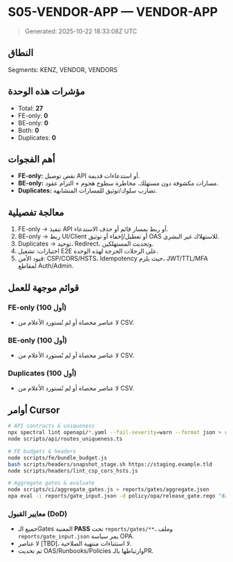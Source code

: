 # S05-VENDOR-APP — VENDOR-APP

> Generated: 2025-10-22 18:33:08Z UTC


## النطاق
Segments: KENZ, VENDOR, VENDORS

## مؤشرات هذه الوحدة
- Total: **27**
- FE-only: **0**
- BE-only: **0**
- Both: **0**
- Duplicates: **0**

## أهم الفجوات
- **FE-only:** نقص توصيل API أو استدعاءات قديمة.
- **BE-only:** مسارات مكشوفة دون مستهلك. مخاطرة سطوح هجوم + التزام عقود.
- **Duplicates:** تضارب سلوك/توثيق للمسارات المتشابهة.

## معالجة تفصيلية
1) FE-only → تنفيذ API أو ربط بمسار قائم أو حذف الاستدعاء.
2) BE-only → ربط UI/Client أو تعطيل/إخفاء أو توثيق OAS للاستهلاك غير البشري.
3) Duplicates → توحيد، Redirect، وتحديث المستهلكين.
4) اختبارات: تشغيل E2E على الرحلات الحرجة لهذه الوحدة.
5) قيود الأمن: CSP/CORS/HSTS، Idempotency حيث يلزم، JWT/TTL/MFA لمقاطع Auth/Admin.

## قوائم موجهة للعمل
### FE-only (أول 100)
- لا عناصر محصاة أو لم تُستورد الأعلام من CSV.

### BE-only (أول 100)
- لا عناصر محصاة أو لم تُستورد الأعلام من CSV.

### Duplicates (أول 100)
- لا عناصر محصاة أو لم تُستورد الأعلام من CSV.

## أوامر Cursor
```bash
# API contracts & uniqueness
npx spectral lint openapi/*.yaml --fail-severity=warn --format json > reports/openapi/spectral.json
node scripts/api/routes_uniqueness.ts

# FE budgets & headers
node scripts/fe/bundle_budget.js
bash scripts/headers/snapshot_stage.sh https://staging.example.tld
node scripts/headers/lint_csp_cors_hsts.js

# Aggregate gates & evaluate
node scripts/ci/aggregate_gates.js > reports/gates/aggregate.json
opa eval -i reports/gate_input.json -d policy/opa/release_gate.rego "data.gate.allow"
```
### معايير القبول (DoD)
- جميع الـGates المعنية **PASS** تحت `reports/gates/**`، وملف `reports/gate_input.json` يمر سياسة OPA.
- لا عناصر [TBD]، لا استثناءات منتهية الصلاحية.
- تم تحديث OAS/Runbooks/Policies وارتباطها بالـPR.
